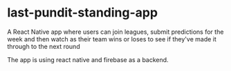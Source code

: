 # last-pundit-standing-app

A React Native app where users can join leagues, submit predictions for the week and then watch as their team wins or loses to see if they've made it through to the next round

The app is using react native and firebase as a backend. 
